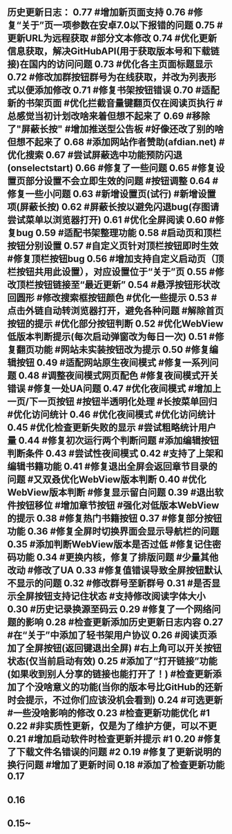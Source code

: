 历史更新日志：
0.77
#增加新页面支持
0.76
#修复“关于”页一项参数在安卓7.0以下报错的问题
0.75
#更新URL为远程获取
#部分文本修改
0.74
#优化更新信息获取，解决GitHubAPI(用于获取版本号和下载链接)在国内的访问问题
0.73
#优化各主页面标题显示
0.72
#修改加群按钮群号为在线获取，并改为列表形式以便添加修改
0.71
#修复书架按钮错误
0.70
#适配新的书架页面
#优化拦截音量键翻页仅在阅读页执行
#总感觉当初计划改啥来着但想不起来了
0.69
#移除了"屏蔽长按"
#增加推送型公告板
#好像还改了别的啥但想不起来了
0.68
#添加网站作者赞助(afdian.net)
#优化搜索
0.67
#尝试屏蔽选中功能预防闪退(onselectstart)
0.66
#修复了一些问题
0.65
#修复设置页部分设置不会立即生效的问题
#按钮调整
0.64
#修复一些小问题
0.63
#新增设置页(试行)
#新增设置项(屏蔽长按)
0.62
#屏蔽长按以避免闪退bug(存图请尝试菜单以浏览器打开)
0.61
#优化全屏阅读
0.60
#修复bug
0.59
#适配书架整理功能
0.58
#启动页和顶栏按钮分别设置
0.57
#自定义页针对顶栏按钮即时生效
#修复顶栏按钮bug
0.56
#增加支持自定义启动页（顶栏按钮共用此设置），对应设置位于“关于”页
0.55
#修改顶栏按钮链接至“最近更新”
0.54
#悬浮按钮形状改回圆形
#修改搜索框按钮颜色
#优化一些提示
0.53
#点击外链自动转浏览器打开，避免各种问题
#解除首页按钮的提示
#优化部分按钮判断
0.52
#优化WebView低版本判断提示(每次启动弹窗改为每日一次)
0.51
#修复翻页功能
#网站未实装按钮改为提示
0.50
#修复编辑按钮
0.49
#适配网站原生夜间模式
#修复一系列问题
0.48
#调整夜间模式网页配色
#修复夜间模式开关错误
#修复一处UA问题
0.47
#优化夜间模式
#增加上一页/下一页按钮
#按钮半透明化处理
#长按菜单回归
#优化访问统计
0.46
#优化夜间模式
#优化访问统计
0.45
#优化检查更新失败的显示
#尝试粗略统计用户量
0.44
#修复初次运行两个判断问题
#添加编辑按钮判断条件
0.43
#尝试性夜间模式
0.42
#支持了上架和编辑书籍功能
0.41
#修复退出全屏会返回章节目录的问题
#又双叒优化WebView版本判断
0.40
#优化WebView版本判断
#修复显示留白问题
0.39
#退出软件按钮移位
#增加章节按钮
#强化对低版本WebView的提示
0.38
#修复热门书籍按钮
0.37
#修复部分按钮功能
0.36
#修复全屏时切换界面会显示导航栏的问题
0.35
#添加判断WebView版本是否过低
#修复记住密码功能
0.34
#更换内核，修复了排版问题
#少量其他改动
#修改了UA
0.33
#修复值错误导致全屏按钮默认不显示的问题
0.32
#修改群号至新群号
0.31
#是否显示全屏按钮支持记住状态
#支持修改阅读字体大小
0.30
#历史记录换源至码云
0.29
#修复了一个网络问题的影响
0.28
#检查更新添加历史更新日志内容
0.27
#在“关于”中添加了轻书架用户协议
0.26
#阅读页添加了全屏按钮(返回键退出全屏)
#右上角可以开关按钮状态(仅当前启动有效)
0.25
#添加了“打开链接”功能(如果收到别人分享的链接也能打开了！)
#检查更新添加了个没啥意义的功能(当你的版本号比GitHub的还新时会提示，不过你们应该没机会看到)
0.24
#可选更新
#一些没啥影响的修改
0.23
#检查更新功能优化 #1 
0.22
#非实质性更新，仅是为了维护方便，可以不更
0.21
#增加启动软件时检查更新并提示 #1 
0.20
#修复了下载文件名错误的问题 #2 
0.19
#修复了更新说明的换行问题
#增加了更新时间
0.18
#添加了检查更新功能
0.17
-
0.16
-
0.15~
-
